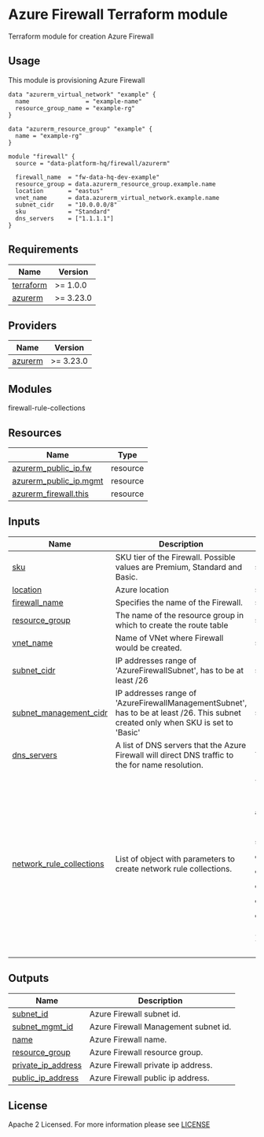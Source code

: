 # Azure Firewall Terraform module
Terraform module for creation Azure Firewall

## Usage
This module is provisioning Azure Firewall
```hcl
data "azurerm_virtual_network" "example" {
  name                = "example-name"
  resource_group_name = "example-rg"
}

data "azurerm_resource_group" "example" {
  name = "example-rg"
}

module "firewall" {
  source = "data-platform-hq/firewall/azurerm"

  firewall_name  = "fw-data-hq-dev-example"
  resource_group = data.azurerm_resource_group.example.name
  location       = "eastus"
  vnet_name      = data.azurerm_virtual_network.example.name
  subnet_cidr    = "10.0.0.0/8"
  sku            = "Standard"
  dns_servers    = ["1.1.1.1"]
}
```
<!-- BEGIN_TF_DOCS -->
## Requirements
| Name                                                                      | Version   |
|---------------------------------------------------------------------------|-----------|
| <a name="requirement_terraform"></a> [terraform](#requirement\_terraform) | >= 1.0.0  |
| <a name="requirement_azurerm"></a> [azurerm](#requirement\_azurerm)       | >= 3.23.0 |

## Providers

| Name                                                           | Version   |
|----------------------------------------------------------------|-----------|
| <a name="provider_azurerm"></a> [azurerm](#provider\_azurerm)  | >= 3.23.0 |

## Modules

firewall-rule-collections

## Resources

| Name                                                                                                                                                          | Type     |
|---------------------------------------------------------------------------------------------------------------------------------------------------------------|----------|
| [azurerm_public_ip.fw](https://registry.terraform.io/providers/hashicorp/azurerm/latest/docs/resources/public_ip)                                       | resource |
| [azurerm_public_ip.mgmt](https://registry.terraform.io/providers/hashicorp/azurerm/latest/docs/resources/public_ip)                                                   | resource |
| [azurerm_firewall.this](https://registry.terraform.io/providers/hashicorp/azurerm/latest/docs/resources/firewall) | resource |


## Inputs

| Name                                                                                                                            | Description                                                                                               | Type                                                                                                                            | Default | Required |
|---------------------------------------------------------------------------------------------------------------------------------|-----------------------------------------------------------------------------------------------------------|---------------------------------------------------------------------------------------------------------------------------------|---------|:--------:|
| <a name="input_sku"></a> [sku](#input\_sku)| SKU tier of the Firewall. Possible values are Premium, Standard and Basic. | `string`| n/a |   yes    |
| <a name="input_location"></a> [location](#input\_location)| Azure location| `string`| n/a |   yes    |
| <a name="input_firewall_name"></a> [firewall\_name](#input\_firewall\_name)| Specifies the name of the Firewall. | `string`| n/a |   yes    |
| <a name="input_resource_group"></a> [resource\_group](#input\_resource\_group)| The name of the resource group in which to create the route table| `string` | n/a     |   yes    |
| <a name="input_vnet_name"></a> [vnet\_name](#input\_vnet\_name)| Name of VNet where Firewall would be created. | `string`| n/a |   yes    |
| <a name="input_subnet_cidr"></a> [subnet\_cidr](#input\_subnet\_cidr)| IP addresses range of 'AzureFirewallSubnet', has to be at least /26 | `string`| n/a |   yes    |
| <a name="input_subnet_management_cidr"></a> [subnet\_management\_cidr](#input\_subnet\_management\_cidr)| IP addresses range of 'AzureFirewallManagementSubnet', has to be at least /26. This subnet created only when SKU is set to 'Basic' | `string`| null |   no    |
| <a name="input_dns_servers"></a> [dns\_servers](#input\_dns\_servers)| A list of DNS servers that the Azure Firewall will direct DNS traffic to the for name resolution. | `list(string)`| [] | no |
| <a name="input_network_rule_collections"></a> [network\_rule\_collections](#input\_network\_rule\_collections)| List of object with parameters to create network rule collections. |  <pre>list(object({<br>  name     = string,<br>  priority = number,<br>  action   = string,<br>  rules = list(object({<br>    name                  = string,<br>    source_addresses      = optional(list(string)),<br>    source_ip_groups      = optional(list(string)),<br>    destination_ports     = optional(list(string)),<br>    destination_addresses = optional(list(string)),<br>    destination_ip_groups = optional(list(string)),<br>    destination_fqdns     = optional(list(string)),<br>    protocols             = optional(list(string))<br>  }))<br>  }))</pre> | [] |   no    |



## Outputs

| Name                                                               | Description                          |
|--------------------------------------------------------------------|--------------------------------------|
| <a name="subnet_id"></a> [subnet\_id](#output\_subnet\_id)   | Azure Firewall subnet id. |
| <a name="subnet_mgmt_id"></a> [subnet\_mgmt\_id](#output\_subnet\_mgmt\_id)   | Azure Firewall Management subnet id. |
| <a name="name"></a> [name](#output\_name)   | Azure Firewall name. |
| <a name="resource_group"></a> [resource\_group](#output\_resource\_group)   | Azure Firewall resource group. |
| <a name="private_ip_address"></a> [private\_ip\_address](#output\_private\_ip\_address)   | Azure Firewall private ip address. |
| <a name="public_ip_address"></a> [public\_ip\_address](#output\_public\_ip\_address)   | Azure Firewall public ip address. |
<!-- END_TF_DOCS -->

## License

Apache 2 Licensed. For more information please see [LICENSE](https://github.com/data-platform-hq/terraform-azurerm-route-table/blob/main/LICENSE)
